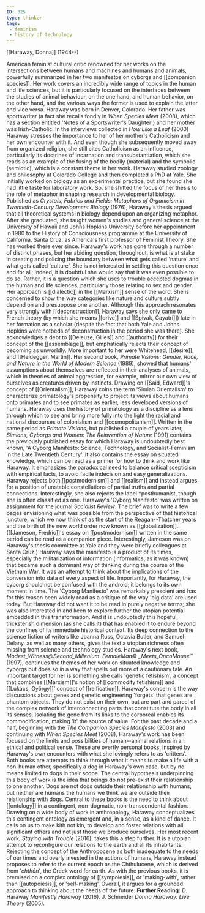 ```yaml
---
ID: 325
type: thinker
tags: 
 - feminism
 - history of technology
---
```


[[Haraway, Donna]]
 (1944--)


American feminist cultural critic renowned for her works on the
intersections between humans and machines and humans and animals,
powerfully summarized in her two manifestos on cyborgs and [[companion species]]. Her work covers an
incredibly wide range of topics in the human and life sciences, but it
is particularly focused on the interfaces between the studies of animal
behaviour, on the one hand, and human behavior, on the other hand, and
the various ways the former is used to explain the latter and vice
versa.
Haraway was born in Denver, Colorado. Her father was sportswriter (a
fact she recalls fondly in *When Species Meet* (2008), which has a
section entitled 'Notes of a Sportswriter's Daughter') and her mother
was Irish-Catholic. In the interviews collected in *How Like a Leaf*
(2000) Haraway stresses the importance to her of her mother's
Catholicism and her own encounter with it. And even though she
subsequently moved away from organized religion, she still cites
Catholicism as an influence, particularly its doctrines of incarnation
and transubstantiation, which she reads as an example of the fusing of
the bodily (material) and the symbolic (semiotic), which is a constant
theme in her work.
Haraway studied zoology and philosophy at Colorado College and then
completed a PhD at Yale. She initially worked on biology as an
experimental practice, but she found she had little taste for laboratory
work. So, she shifted the focus of her thesis to the role of metaphor in
shaping research in developmental biology. Published as *Crystals,
Fabrics and Fields: Metaphors of Organicism in Twentieth-Century
Development Biology* (1976), Haraway's thesis argued that all
theoretical systems in biology depend upon an organizing metaphor. After
she graduated, she taught women's studies and general science at the
University of Hawaii and Johns Hopkins University before her appointment
in 1980 to the History of Consciousness programme at the University of
California, Santa Cruz, as America's first professor of Feminist Theory.
She has worked there ever since.
Haraway's work has gone through a number of distinct phases, but her
abiding question, throughout, is what is at stake in creating and
policing the boundary between what gets called 'nature' and what gets
called 'culture'. She is not interested in settling this question once
and for all; indeed, it is doubtful she would say that it was even
possible to do so. Rather, it is a question which she uses to trouble
accepted dogmas in the human and life sciences, particularly those
relating to sex and gender. Her approach is
[[dialectic]] in the
[[Marxism]] sense of the
word. She is concerned to show the way categories like nature and
culture subtly depend on and presuppose one another. Although this
approach resonates very strongly with
[[deconstruction]], Haraway
says she only came to French theory (by which she means
[[drive]] and
[[Spivak, Gayatri]]) late in her
formation as a scholar (despite the fact that both Yale and Johns
Hopkins were hotbeds of deconstruction in the period she was there). She
acknowledges a debt to
[[Deleuze, Gilles]] and
[[authority]] for their
concept of the
[[assemblage]], but
emphatically rejects their concept of becoming as unworldly. More
important to her were Whitehead,
[[desire]], and
[[Heidegger, Martin]].
Her second book, *Primate Visions: Gender, Race, and Nature in the World
of Modern Science* (1989), showed that humans' assumptions about
themselves are reflected in their analyses of animals, which in theories
of animal aggression, for example, mirror our own view of ourselves as
creatures driven by instincts. Drawing on [[Said, Edward]]'s concept of
[[Orientalism]], Haraway
coins the term 'Simian Orientalism' to characterize primatology's
propensity to project its views about humans onto primates and to see
primates as earlier, less developed versions of humans. Haraway uses the
history of primatology as a discipline as a lens through which to see
and bring more fully into the light the racial and national discourses
of colonialism and
[[cosmopolitanism]].
Written in the same period as *Primate Visions*, but published a couple
of years later, *Simians, Cyborgs and Women: The Reinvention of Nature*
(1991) contains the previously published essay for which Haraway is
undoubtedly best known, 'A Cyborg Manifesto: Science, Technology, and
Socialist-Feminism in the Late Twentieth Century'. It also contains the
essay on situated knowledge, which can be read as a primer for how to
think and work like Haraway. It emphasizes the paradoxical need to
balance critical scepticism with empirical facts, to avoid facile
indecision and easy generalizations. Haraway rejects both
[[postmodernism]] and
[[realism]] and instead
argues for a position of unstable constellations of partial truths and
partial connections. Interestingly, she also rejects the label *posthumanist, though she is often classified as one.
Haraway's 'Cyborg Manifesto' was written on assignment for the journal
*Socialist Review*. The brief was to write a few pages envisioning what
was possible from the perspective of that historical juncture, which we
now think of as the start of the Reagan--Thatcher years and the birth of
the new world order now known as
[[globalization]]. ([[Jameson, Fredric]]'s essay on
[[postmodernism]] written in
the same period can be read as a companion piece. Interestingly, Jameson
was on Haraway's thesis committee at Yale and they were briefly
colleagues at Santa Cruz.) Haraway says the manifesto is a product of
its times, especially the militarization of information (informatics, as
it was known) that became such a dominant way of thinking during the
course of the Vietnam War. It was an attempt to think about the
implications of the conversion into data of every aspect of life.
Importantly, for Haraway, the cyborg should not be confused with the
android; it belongs to its own moment in time.
The 'Cyborg Manifesto' was remarkably prescient and has for this reason
been widely read as a critique of the way 'big data' are used today. But
Haraway did not want it to be read in purely negative terms; she was
also interested in and keen to explore further the utopian potential
embedded in this transformation. And it is undoubtedly this hopeful,
tricksterish dimension (as she calls it) that has enabled it to endure
beyond the confines of its immediate historical context. Its deep
connection to the science fiction of writers like Joanna Russ, Octavia
Butler, and Samuel Delany, as well as many others, gives the text a
utopian richness often missing from science and technology studies.
Haraway's next book, *Modest_Witness@Second_Millenium*.
*FemaleMan© _Meets_OncoMouse™* (1997), continues the themes of her work
on situated knowledge and cyborgs but does so in a way that spells out
more of a cautionary tale. An important target for her is something she
calls 'genetic fetishism', a concept that combines
[[Marxism]]'s notion of
[[commodity fetishism]] and
[[Lukács, György]]' concept of
[[reification]]. Haraway's
concern is the way discussions about genes and genetic engineering
'forgets' that genes are phantom objects. They do not exist on their
own, but are part and parcel of the complex network of interconnecting
parts that constitute the body in all its senses. Isolating the gene
from its links to the corporeal enables its commodification, making 'it'
the source of value.
For the past decade and a half, beginning with the *The Companion
Species Manifesto* (2003) and continuing with *When Species Meet*
(2008), Haraway's work has been focused on the limits and possibilities
of human--animal relations in an ethical and political sense. These are
overtly personal books, inspired by Haraway's own encounters with what
she lovingly refers to as 'critters'. Both books are attempts to think
through what it means to make a life with a non-human other,
specifically a dog in Haraway's own case, but by no means limited to
dogs in their scope. The central hypothesis underpinning this body of
work is the idea that beings do not pre-exist their relationship to one
another. Dogs are not dogs outside their relationship with humans, but
neither are humans the humans we think we are outside their relationship
with dogs.
Central to these books is the need to think about
[[ontology]] in a contingent,
non-dogmatic, non-transcendental fashion. Drawing on a wide body of work
in anthropology, Haraway conceptualizes this contingent ontology as
emergent and, in a sense, as a kind of dance. It calls on us to make
kith not kin, to develop and foster relations with all significant
others and not just those we produce ourselves. Her most recent work,
*Staying with Trouble* (2016), takes this a step further. It is a
utopian attempt to reconfigure our relations to the earth and all its
inhabitants. Rejecting the concept of the Anthropocene as both
inadequate to the needs of our times and overly invested in the actions
of humans, Haraway instead proposes to refer to the current epoch as the
Chthulucene, which is derived from '*chthōn*', the Greek word for earth.
As with the previous books, it is premised on a complex ontology of
[[sympoiesis]], or
'making-with', rather than
[[autopoiesis]], or
'self-making'. Overall, it argues for a grounded approach to thinking
about the needs of the future.
**Further Reading:** D. Haraway *Manifestly Haraway* (2016).
J. Schneider *Donna Haraway: Live Theory* (2005).
